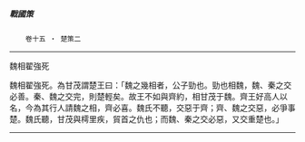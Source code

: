 

##### 戰國策
　　`卷十五 ‧ 楚策二`

* * *

魏相翟強死

魏相翟強死。為甘茂謂楚王曰：「魏之幾相者，公子勁也。勁也相魏，魏、秦之交必善。秦、魏之交完，則楚輕矣。故王不如與齊約，相甘茂于魏。齊王好高人以名，今為其行人請魏之相，齊必喜。魏氏不聽，交惡于齊；齊、魏之交惡，必爭事楚。魏氏聽，甘茂與樗里疾，貿首之仇也；而魏、秦之交必惡，又交重楚也。」

* * *

